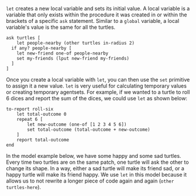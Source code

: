 `let` creates a new local variable and sets its initial value. A local variable is a variable that only exists within the procedure it was created in or within the brackets of a specific `ask` statement. Similar to a `global` variable, a local variable's value is the same for all the turtles.



```
ask turtles [
	let people-nearby (other turtles in-radius 2)
  if any? people-nearby [
  	let new-friend one-of people-nearby
  	set my-friends (lput new-friend my-friends)
  ]
]
```



Once you create a local variable with `let`, you can then use the `set` primitive to assign it a new value. `let` is very useful for calculating temporary values or creating temporary agentsets. For example, if we wanted to a turtle to roll 6 dices and report the sum of the dices, we could use `let` as shown below:



```
to-report roll-six
	let total-outcome 0
	repeat 6 [
		let new-outcome (one-of [1 2 3 4 5 6])
		set total-outcome (total-outcome + new-outcome)
	]
	report total-outcome
end
```



In the model example below, we have some happy and some sad turtles. Every time two turtles are on the same patch, one turtle will ask the other to change its shape. In a way, either a sad turtle will make its friend sad, or a happy turtle will make its friend happy. We use `let` in this model because it allows us to not rewrite a longer piece of code again and again (`other turtles-here`).

